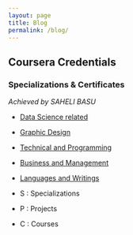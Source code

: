 ```yaml
---
layout: page
title: Blog
permalink: /blog/
---
```


## Coursera Credentials
### Specializations & Certificates


*Achieved by SAHELI BASU*

- [ Data Science related](https://github.com/MehaRima/MehaRima.github.io/blob/master/Accomplishments-markdown/DS.md)

- [ Graphic Design](https://github.com/MehaRima/MehaRima.github.io/blob/master/Accomplishments-markdown/GD.md)

- [ Technical and Programming](https://github.com/MehaRima/MehaRima.github.io/blob/master/Accomplishments-markdown/TP.md)

- [ Business and Management](https://github.com/MehaRima/MehaRima.github.io/blob/master/Accomplishments-markdown/BM.md)

- [ Languages and Writings](https://github.com/MehaRima/MehaRima.github.io/blob/master/Accomplishments-markdown/LW.md)




- S : Specializations
- P : Projects
- C : Courses



